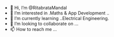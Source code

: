 - 👋 Hi, I’m @RitabrataMandal
- 👀 I’m interested in .Maths & App Development ..
- 🌱 I’m currently learning ..Electrical Engineering.
- 💞️ I’m looking to collaborate on ...
- 📫 How to reach me ...

<!---
RitabrataMandal/RitabrataMandal is a ✨ special ✨ repository because its `README.md` (this file) appears on your GitHub profile.
You can click the Preview link to take a look at your changes.
--->
